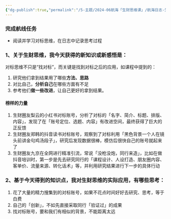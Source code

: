 ```yaml
---
{"dg-publish":true,"permalink":"/5-主题/2024-06航海「生财思维课」/航海日志-生财思维课-2024-06-13 对标思维/","tags":["生财有术","航海日志","生财思维课"],"noteIcon":"1","created":"2024-06-13","updated":"2024-06-13"}
---
```



### 完成航线任务

- 阅读并学习对标思维，在日志中记录思考过程

### 1、关于生财思维，我今天获得的新知识或新感悟是：

对标思维不只是“找对标”，而关键是找到对标之后的应用，如课程中提到的：

1. 研究他们拿到结果用了哪些**方法、思路**
2. 对比自己，**分析自己**在哪些方面有不足
3. 参考他们**做一些改进**，让自己更好的拿到结果。

#### 榜样的力量

1. 生财圈友梨云的小红书对标账号，分析了对标的「名字、简介、标题、排版、内容」，发现了在「账号定位、选题、内容」有改进空间，最终获得了巨大的正反馈
2. 生财圈友郑韩的抖音读书对标账号，观察到了对标利用「黑色背景一个人在镜头前讲金句鸡汤段子」，研究后发现数据很棒，模仿后很快自己的账号就起来了
3. 生财圈友九京在全网进行精准引流，常说「没枪没炮，同行来造」，比如在做抖音培训时，第一步是先去研究同行的「课程设计、人设打造、朋友圈内容、客单价、流量来源、转化话术」等，并利用研究结果进行下一步的具体行动

### 2、基于今天得到的知识点，我对生财思维的实际应用，有哪些思考：

1. 花了大量的精力搜集到的对标账号，如果不花点时间好好去研究、思考，等于白费
2. 自己的「创新」，不如先直接采取同行「验证过」的成果
3. 找对标账号，要和我们有相似的背景，不能距离太远